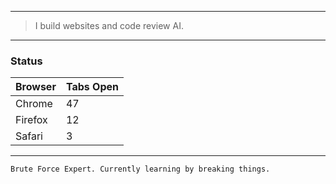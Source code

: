 
---

> I build websites and code review AI.

---

### Status

| Browser | Tabs Open |
|---------|-----------|
| Chrome  | 47        |
| Firefox | 12        |
| Safari  | 3         |

---

```
Brute Force Expert. Currently learning by breaking things.
```
